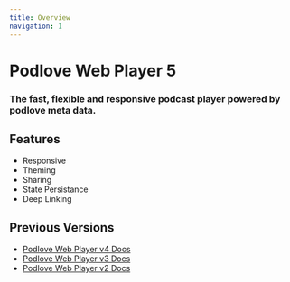 ```yaml
---
title: Overview
navigation: 1
---
```


# Podlove Web Player 5
### The fast, flexible and responsive podcast player powered by podlove meta data.

<podlove-web-player episode="fixtures/episode.json" config="fixtures/config.json" />

## Features

- Responsive
- Theming
- Sharing
- State Persistance
- Deep Linking

## Previous Versions

- [Podlove Web Player v4 Docs](docs.podlove.org/podlove-web-player-v4/)
- [Podlove Web Player v3 Docs](docs.podlove.org/podlove-web-player-v3/)
- [Podlove Web Player v2 Docs](docs.podlove.org/podlove-web-player-v3/versions/v2.html)
